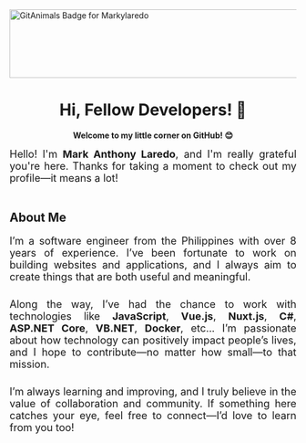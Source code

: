 <a href="https://github.com/devxb/gitanimals" target="_blank">
  <img
    src="https://render.gitanimals.org/lines/markylaredo?pet-id=656754705843223943"
    alt="GitAnimals Badge for Markylaredo"
    width="600"
    height="120"
  />
</a>

<h1 align="center">Hi, Fellow Developers! 👋</h1>

<p align="center">
  <strong>Welcome to my little corner on GitHub! 😊</strong>
</p>

<div style="font-size: 18px; text-align: justify; margin-top: 10px;">
  Hello! I'm <strong>Mark Anthony Laredo</strong>, and I'm really grateful you're here. Thanks for taking a moment to check out my profile—it means a lot!
</div>
<br>

<h2>About Me</h2>

<div style="font-size: 18px; text-align: justify; margin-top: 10px;">
  I’m a software engineer from the Philippines with over 8 years of experience. I’ve been fortunate to work on building websites and applications, and I always aim to create things that are both useful and meaningful.
</div>
<br>

<div style="font-size: 18px; text-align: justify; margin-top: 10px;">
  Along the way, I’ve had the chance to work with technologies like <strong>JavaScript</strong>, <strong>Vue.js</strong>, <strong>Nuxt.js</strong>, <strong>C#</strong>, <strong>ASP.NET Core</strong>, <strong>VB.NET</strong>, <strong>Docker</strong>, etc... I’m passionate about how technology can positively impact people’s lives, and I hope to contribute—no matter how small—to that mission.
</div>
<br>
<div style="font-size: 18px; text-align: justify; margin-top: 10px;">
  I’m always learning and improving, and I truly believe in the value of collaboration and community. If something here catches your eye, feel free to connect—I’d love to learn from you too!
</div>
<br>
